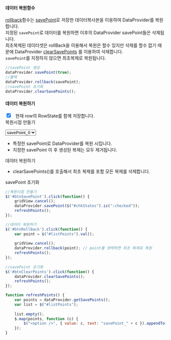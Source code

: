 #### 데이터 복원함수

[rollback](http://help.realgrid.com/api/DataProvider/rollback/)함수는 [savePoint](http://help.realgrid.com/api/DataProvider/savePoint/)로 저장한 데이터복사본을 이용하여 DataProvider를 복원합니다.  
지정된 `savePoint`로 데이터를 복원하면 이후의 DataProvider savePoint들은 삭제됩니다.   
최초복제된 데이터셋은 rollBack을 이용해서 복원은 할수 있지만 삭제를 할수 없기 때문에 DataProvider [clearSavePoints](http://help.realgrid.com/api/DataProvider/clearSavePoints/) 를 이용하여 삭제합니다.   
`savePoint`를 지정하지 않으면 최초복제로 복원됩니다.

```js
//savePoint 생성
dataProvider.savePoint(true);
//롤백
dataProvider.rollback(savePoint);
//savePoint 초기화
dataProvider.clearSavePoints();
```

#### 데이터 복원하기

<input type="checkbox" id="chkStates" checked="checked">&nbsp;&nbsp;&nbsp;현재 row의 RowState를 함께 저장합니다.  
<a class="btn primary small round lowercase" id="btnSavePoint">복원시점 만들기</a>

<select id="listPoints" style="min-width:80px">
<option value="0">savePoint_0</option></select>  

* 특정한 savePoint로 DataProvider를 복원 시킵니다.  
* 지정한 savePoint 이 후 생성된 복제는 모두 제거됩니다.  

<a class="btn primary small round lowercase" id="btnRollBack">데이터 복원하기</a>  

* clearSavePoints()를 호출해서 최초 복제를 포함 모든 복제를 삭제합니다.  

<a class="btn primary small round lowercase" id="btnClearPoints">savePoint 초기화</a>

```js
//복원시점 만들기
$('#btnSavePoint').click(function() {
    gridView.cancel();
    dataProvider.savePoint($("#chkStates").is(":checked"));
    refreshPoints();
});

//데이터 복원하기
$('#btnRollBack').click(function() {
    var point = $("#listPoints").val();
 
    gridView.cancel();
    dataProvider.rollback(point); // point를 생략하면 최초 복제로 복원
    refreshPoints();
});
 
//savePoint 초기화
$('#btnClearPoints').click(function() {
    dataProvider.clearSavePoints();
    refreshPoints();
});

function refreshPoints() {
    var points = dataProvider.getSavePoints();
    var list = $("#listPoints");
 
    list.empty();
    $.map(points, function (c) {
        $("<option />", { value: c, text: "savePoint_" + c }).appendTo(list);
    });
}
```

<script>

$('#btnRollBack').click(function() {
	var point = $("#listPoints").val();
 
    gridView.cancel();
    dataProvider.rollback(point); // point를 생략하면 최초 복제로 복원
    refreshPoints();
});

$('#btnSavePoint').click(function() {
    gridView.cancel();
    dataProvider.savePoint($("#chkStates").is(":checked"));
    refreshPoints();
});
 
$('#btnClearPoints').click(function() {
    dataProvider.clearSavePoints();
    refreshPoints();
});


function refreshPoints() {
    var points = dataProvider.getSavePoints();
    var list = $("#listPoints");
 
    list.empty();
    $.map(points, function (c) {
        $("<option />", { value: c, text: "savePoint_" + c }).appendTo(list);
    });
}
</script>